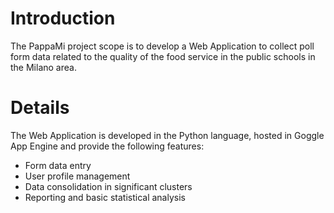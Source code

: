 # Introduction #

The PappaMi project scope is to develop a Web Application to collect poll form data related to the quality of the food service in the public schools in the Milano area.


# Details #

The Web Application is developed in the Python language, hosted in Goggle App Engine and provide the following features:

  * Form data entry
  * User profile management
  * Data consolidation in significant clusters
  * Reporting and basic statistical analysis
